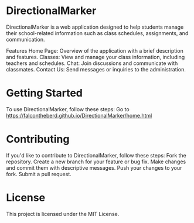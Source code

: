 # DirectionalMarker
DirectionalMarker is a web application designed to help students manage their school-related information such as class schedules, assignments, and communication.

Features
Home Page: Overview of the application with a brief description and features.
Classes: View and manage your class information, including teachers and schedules.
Chat: Join discussions and communicate with classmates.
Contact Us: Send messages or inquiries to the administration.
# Getting Started
To use DirectionalMarker, follow these steps:
Go to https://falcontheberd.github.io/DirectionalMarker/home.html

# Contributing
If you'd like to contribute to DirectionalMarker, follow these steps:
Fork the repository.
Create a new branch for your feature or bug fix.
Make changes and commit them with descriptive messages.
Push your changes to your fork.
Submit a pull request.

# License
This project is licensed under the MIT License.
